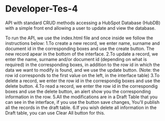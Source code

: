 # Developer-Tes-4
API with standard CRUD methods accessing a HubSpot Database (HubDB) with a simple front end allowing a user to update and view the database.


To run the API, we use the index.html file and once inside we follow the instructions below:
	1.To create a new record, we enter name, surname and document id in the corresponding boxes and use the create button. The new record apear in the bottom of the interface.
	2.To update a record, we enter the name, surname and/or document id (depending on what is required) in the corresponding boxes, in addition to the row id in which the data we want to modify is found, and we use the update button.
		(Note: the row id corresponds to the first value on the left, in the interface table)
	3.To delete a record, we enter the row id in the correspondig boxes and use the delete button.
	4.To read a record, we enter the row id in the correspondig boxes and use the delete button, an alert show you the corresponding information in the row.
	5.All the modifications are in a Draft Table that you can see in the interface, if you use the button save changes, You'll publish all the records in the draft table.
	6.If you wish delete all information in the Draft table, you can use Clear All button for this. 
